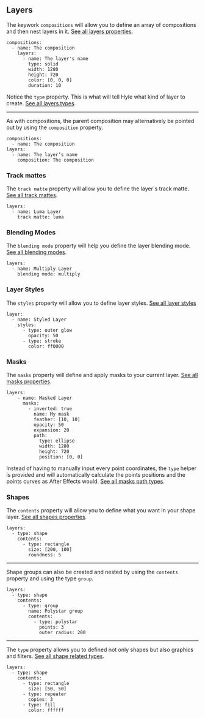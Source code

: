 ## Layers

The keywork `compositions` will allow you to define an array of compositions and then nest layers in it. [See all layers properties](/docs/commands-list#layer).

    compositions:
      - name: The composition
        layers:
          - name: The layer's name
            type: solid
            width: 1280
            height: 720
            color: [0, 0, 0]
            duration: 10

Notice the `type` property. This is what will tell Hyle what kind of layer to create. [See all layers types](/docs/commands-list#layer-types).

<hr class="small">

As with compositions, the parent composition may alternatively be pointed out by using the `composition` property. 

    compositions: 
      - name: The composition
    layers: 
      - name: The layer’s name
        composition: The composition


### Track mattes

The `track matte` property will allow you to define the layer´s track matte. [See all track mattes](/docs/commands-list#track-mattes).

    layers:
      - name: Luma Layer
        track matte: luma

### Blending Modes

The `blending mode` property will help you define the layer blending mode. [See all blending modes](/docs/commands-list#blending-modes).

    layers:
      - name: Multiply Layer
        blending mode: multiply

### Layer Styles

The `styles` property will allow you to define layer styles. [See all layer styles](/docs/commands-list#layer-styles)

    layer:
      - name: Styled Layer
        styles:
          - type: outer glow
            opacity: 50
          - type: stroke
            color: ff0000

### Masks

The `masks` property will define and apply masks to your current layer. [See all masks properties](/docs/commands-list#masks).

    layers:
        - name: Masked Layer
          masks:
            - inverted: true
              name: My mask
              feather: [10, 10]
              opacity: 50
              expansion: 20
              path:
                type: ellipse
                width: 1280
                height: 720
                position: [0, 0]

Instead of having to manually input every point coordinates, the `type` helper is provided and will automatically calculate the points positions and the points curves as After Effects would. [See all masks path types](/docs/commands-list#masks-path-types).

### Shapes

The `contents` property will allow you to define what you want in your shape layer. [See all shapes properties](/docs/commands-list#shapes).

    layers:
      - type: shape
        contents:
          - type: rectangle
            size: [200, 100]
            roundness: 5

<hr class="small">

Shape groups can also be created and nested by using the `contents` property and using the type `group`.

    layers:
      - type: shape
        contents:
          - type: group
            name: Polystar group
            contents:
              - type: polystar
                points: 3
                outer radius: 200

<hr class="small">

The `type` property allows you to defined not only shapes but also graphics and filters. [See all shape related types](/docs/commands-list#shapes).

    layers:
      - type: shape
        contents:
          - type: rectangle
            size: [50, 50]
          - type: repeater
            copies: 3
          - type: fill
            color: ffffff
